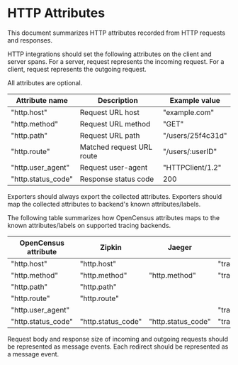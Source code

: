 # HTTP Attributes

This document summarizes HTTP attributes recorded from HTTP
requests and responses.

HTTP integrations should set the following attributes on the client
and server spans. For a server, request represents the incoming request.
For a client, request represents the outgoing request.

All attributes are optional.

| Attribute name            | Description                 | Example value                   |
|---------------------------|-----------------------------|---------------------------------|
| "http.host"               | Request URL host            | "example.com"                   |
| "http.method"             | Request URL method          | "GET"                           |
| "http.path"               | Request URL path            | "/users/25f4c31d"               |
| "http.route"              | Matched request URL route   | "/users/:userID"                |
| "http.user_agent"         | Request user-agent          | "HTTPClient/1.2"                |
| "http.status_code"        | Response status code        | 200                             |

Exporters should always export the collected attributes.
Exporters should map the collected attributes to backend's
known attributes/labels.

The following table summarizes how OpenCensus attributes maps to the
known attributes/labels on supported tracing backends.

| OpenCensus attribute      | Zipkin             | Jaeger             | Stackdriver Trace label                    |
|---------------------------|--------------------|--------------------|--------------------------------------------|
| "http.host"               | "http.host"        |                    | "trace.cloud.google.com/http/host"         |
| "http.method"             | "http.method"      | "http.method"      | "trace.cloud.google.com/http/method"       |
| "http.path"               | "http.path"        |                    |                                            |
| "http.route"              | "http.route"       |                    |                                            |
| "http.user_agent"         |                    |                    | "trace.cloud.google.com/http/user_agent"   |
| "http.status_code"        | "http.status_code" | "http.status_code" | "trace.cloud.google.com/http/status_code"  |

Request body and response size of incoming and outgoing requests should be
represented as message events. Each redirect should be represented as a
message event.

